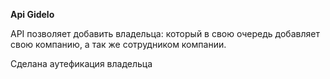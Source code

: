****Api Gidelo****

API позволяет добавить владельца: который в свою очередь добавляет свою компанию, а так же сотрудником компании.

Сделана аутефикация владельца
